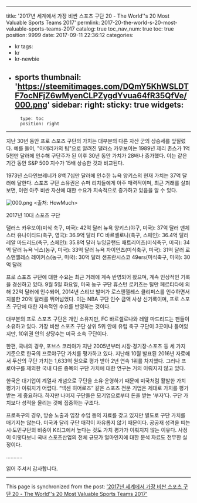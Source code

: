 
---
title: '2017년 세계에서 가장 비싼 스포츠 구단 20 - The World''s 20 Most Valuable Sports Teams 2017'
permlink: 2017-20-the-world-s-20-most-valuable-sports-teams-2017
catalog: true
toc_nav_num: true
toc: true
position: 9999
date: 2017-09-11 22:36:12
categories:
- kr
tags:
- kr
- kr-newbie
- sports
thumbnail: 'https://steemitimages.com/DQmY5KhWSLDTF7ocNFjZ6wMyenCLPZygdYvua64fR35QfVe/000.png'
sidebar:
    right:
        sticky: true
widgets:
    -
        type: toc
        position: right
---


지난 30년 동안 프로 스포츠 구단의 가치는 대부분의 다른 자산 군의 상승세를 앞질렀다. 예를 들어, "아메리카의 팀"으로 알려진 댈러스 카우보이는 1989년 제리 존스가 1억 5천만 달러에 인수해 구단주가 된 이후 30년 동안 가치가 28배나 증가했다. 이는 같은 기간 동안 S&P 500 지수가 15배 상승한 것과 비교된다. 

1973년 스타인브레너가 8백 7십만 달러에 인수한 뉴욕 ​​양키스의 현재 가치는 37억 달러에 달한다. 스포츠 구단 소유권은 슈퍼 리치들에게 아주 매력적이며, 최근 거래를 살펴보면, 이런 아주 비싼 자산에 대한 수요가 지속적으로 증가하고 있음을 알 수 있다.

![000.png](https://steemitimages.com/DQmY5KhWSLDTF7ocNFjZ6wMyenCLPZygdYvua64fR35QfVe/000.png)
<출처: HowMuch>

2017년 10대 스포츠 구단

댈러스 카우보이(미식 축구, 미국): 42억 달러
뉴욕 양키스(야구, 미국): 37억 달러
맨체스터 유나이티드(축구, 영국): 36.9억 달러
FC 바르셀로나(축구, 스페인): 36.4억 달러
레알 마드리드(축구, 스페인): 35.8억 달러
뉴잉글랜드 패트리어츠(미식축구, 미국): 34억 달러
뉴욕 닉스(농구, 미국): 33억 달러
뉴욕 자이언츠(미식축구, 미국): 31억 달러
로스앤젤레스 레이커스(농구, 미국): 30억 달러
샌프란시스코 49ers(미식축구, 미국): 30억 달러

프로 스포츠 구단에 대한 수요는 최근 거래에 계속 반영되어 왔으며, 계속 인상적인 기록을 경신하고 있다. 9월 5일 화요일, 미국 농구 구단 휴스턴 로키츠는 틸만 페르티타에 의해 22억 달러에 인수되어, 2014년 스티브 발머가 로스앤젤레스 클리퍼스를 인수하면서 지불한 20억 달러를 뛰어넘었다. 이는 NBA 구단 인수 금액 사상 신기록이며, 프로 스포츠 구단에 대한 지속적인 수요를 반영하는 것이다.

대부분의 프로 스포츠 구단은 개인 소유지만, FC 바르셀로나와 레알 마드리드는 팬들이 소유하고 있다. 가장 비싼 스포츠 구단 상위 5위 안에 유럽 축구 구단이 3곳이나 들어있지만, 10위권 안의 상당수는 미국 소속 구단이다.

한편, 국내의 경우, 포브스 코리아가 지난 2005년부터 시장·경기장·스포츠 등 세 가지 기준으로 한국의 프로야구단 가치를 평가하고 있다. 지난해 10월 발표된 2016년 자료에서 두산의 구단 가치는 1,633억 원으로 평가 받아 2년 연속 1위를 차지했다. 그러나 프로야구를 제외한 국내 다른 종목의 구단 가치에 대한 연구는 거의 이뤄지지 않고 있다.

한국은 대기업이 계열사 개념으로 구단을 소유·운영하기 때문에 미국처럼 활발한 가치 평가가 이뤄지기 어렵다. “넥센 히어로즈” 같은 스포츠 전문 기업은 제대로 가치를 평가 받는 게 중요하다. 하지만 나머지 구단들은 모기업으로부터 돈을 받는 ‘부자’다. 구단 가치보다 성적을 올리는 것에 집중하는 구조다. 

프로축구의 경우, 방송 노출과 입장 수입 등의 자료를 갖고 있지만 별도로 구단 가치를 매기지는 않는다. 미국과 달리 구단 매각이 자유롭지 않기 때문이다.  공공재 성격을 띠는 시·도민구단의 비중이 K리그에서 높다는 것도 가치 평가가 이뤄지지 않는 이유다. 사정이 이렇다보니 국내 스포츠산업의 전체 규모가 얼마인지에 대한 분석 자료도 전무한 실정이다.

...........

읽어 주셔서 감사합니다.

- - -

This page is synchronized from the post: ['2017년 세계에서 가장 비싼 스포츠 구단 20 - The World''s 20 Most Valuable Sports Teams 2017'](https://steemit.com/@pius.pius/2017-20-the-world-s-20-most-valuable-sports-teams-2017)
